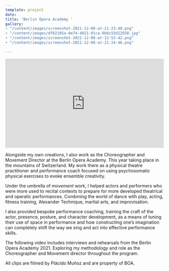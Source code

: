 ```yaml
---
template: project
date: 
title: 'Berlin Opera Academy '
gallery:
- "/content/images/screenshot-2021-12-08-at-21-23-40.png"
- "/content/images/df82105a-0e74-4021-91ca-0b6c55d12938.jpg"
- "/content/images/screenshot-2021-12-08-at-12-52-42.png"
- "/content/images/screenshot-2021-12-08-at-21-24-46.png"

---
```

<div style="padding:56.25% 0 0 0;position:relative;"><iframe src="https://player.vimeo.com/video/656551371?h=216d1f2337&autoplay=1&title=0&byline=0&portrait=0" style="position:absolute;top:0;left:0;width:100%;height:100%;" frameborder="0" allow="autoplay; fullscreen; picture-in-picture" allowfullscreen></iframe></div><script src="https://player.vimeo.com/api/player.js"></script>

Alongside my own creations, I also work as the Choreographer and Movement Director at the Berlin Opera Academy. This year taking place in the mountains of Switzerland. My work there as a physical theatre practitioner and performance coach focused on using psychosomatic physical exercises to evoke ensemble creativity.

Under the umbrella of _movement_ work, I helped actors and performers who were more used to recital contexts to prepare for more developed theatrical and operatic performances. Combining the world of dance with play, acting, fitness training, Alexander Technique, martial arts, and improvisation.

I also provided bespoke performance coaching, training the craft of the actor, presence, posture, and character development, as a means of tuning their use of space in performance and how constructing one’s imagination can completely shift the way we sing and act into effective performance skills.

The following video includes interviews and rehearsals from the Berlin Opera Academy 2021. Exploring my methodology and role as the Choreographer and Movement director throughout the program.

All clips are filmed by Plácido Muñoz and are property of BOA.